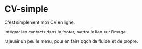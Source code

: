 # CV-simple
C'est simplement mon CV en ligne.


intégrer les contacts dans le footer, mettre le lien sur l'image

rajeunir un peu le menu, pour en faire qqch de fluide, et de propre.

